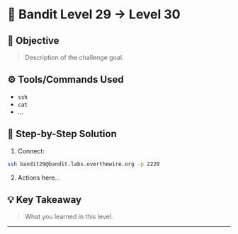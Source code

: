 # 🔐 Bandit Level 29 → Level 30

## 🎯 Objective
> Description of the challenge goal.

## ⚙️ Tools/Commands Used
- `ssh`
- `cat`
- ...

## 🧠 Step-by-Step Solution

1. Connect:
```bash
ssh bandit29@bandit.labs.overthewire.org -p 2220
```

2. Actions here...

## 💡 Key Takeaway
> What you learned in this level.

---
